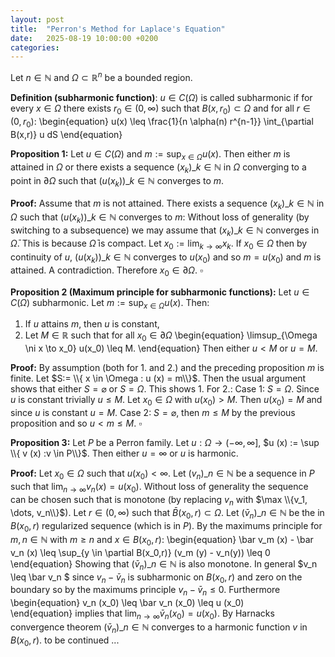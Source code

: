 ```yaml
---
layout: post
title:  "Perron's Method for Laplace's Equation"
date:   2025-08-19 10:00:00 +0200
categories:
---
```

Let $n \in \mathbb{N}$ and $\Omega \subset \mathbb{R}^n$ be a bounded region.

**Definition (subharmonic function)**:
$u \in C(\Omega)$ is called subharmonic if for every $x \in \Omega$ there exists $r_0 \in (0, \infty)$ such that $B(x,r_0) \subset \Omega$ and for all $r \in (0,r_0)$:
\begin{equation}
    u(x) \leq \frac{1}{n \alpha(n) r^{n-1}} \int_{\partial B(x,r)} u dS
\end{equation}

**Proposition 1:**
Let $u \in C(\Omega)$ and $m:= \sup_{x \in \Omega} u(x)$.
Then either $m$ is attained in $\Omega$ or there exists a sequence $(x_k)\_{k \in \mathbb{N}}$ in $\Omega$ converging to a point in $\partial \Omega$ such that $(u(x_k))\_{k \in \mathbb{N}}$ converges to $m$.

**Proof:**
Assume that $m$ is not attained.
There exists a sequence $(x_k)\_{k \in \mathbb{N}}$ in $\Omega$ such that $(u(x_k))\_{k \in \mathbb{N}}$ converges to $m$:
Without loss of generality (by switching to a subsequence) we may assume that $(x_k)\_{k \in \mathbb{N}}$ converges in $\bar \Omega$.
This is because $\bar \Omega$ is compact.
Let $x_0 := \lim_{k \to \infty} x_k$.
If $x_0 \in \Omega$ then by continuity of $u$, $(u(x_k))\_{k \in \mathbb{N}}$ converges to $u(x_0)$ and so $m = u(x_0)$ and $m$ is attained.
A contradiction.
Therefore $x_0 \in \partial \Omega$. $\square$

**Proposition 2 (Maximum principle for subharmonic functions):**
Let $u \in C(\Omega)$ subharmonic.
Let $m:= \sup_{x \in \Omega} u(x)$.
Then:
1. If $u$ attains $m$, then $u$ is constant,
2. Let $M \in \mathbb{R}$ such that for all $x_0 \in \partial \Omega$
\begin{equation}
    \limsup_{\Omega \ni x \to x_0} u(x_0) \leq M.
\end{equation}
Then either $u<M$ or $u=M$.

**Proof:**
 By assumption (both for 1. and 2.) and the preceding proposition $m$ is finite.
Let $S:= \\{ x \in \Omega : u (x) = m\\}$. Then the usual argument shows that either $S= \varnothing$ or $S= \Omega$. This shows 1. For 2.:
Case 1: $S = \Omega$. 
Since $u$ is constant trivially $u \leq M$. 
Let $x_0 \in \Omega$ with $u(x_0) > M$. Then $u(x_0) = M$ and since $u$ is constant $u= M$.
Case 2: $S= \varnothing$, then $m \leq M$ by the previous proposition
and so $u< m \leq M$. $\square$

**Proposition 3:**
Let $P$ be a Perron family.
Let $u : \Omega \to (-\infty,\infty]$, $u (x) := \sup \\{ v (x) :v \in P\\}$.
Then either $u=\infty$ or $u$ is harmonic.

**Proof:**
Let $x_0 \in \Omega$ such that $u(x_0) < \infty$.
Let $(v_n)\_{n \in \mathbb{N}}$ be a sequence in $P$ such that $\lim_{n \to \infty} v_n (x) = u(x_0)$.
Without loss of generality the sequence can be chosen such that is monotone (by replacing $v_n$ with $\max \\{v_1, \dots, v_n\\}$).
Let $r \in (0, \infty)$ such that $\bar B(x_0, r) \subset \Omega$.
Let $(\bar v_n)\_{n \in \mathbb{N}}$ be the in $B(x_0, r)$ regularized sequence (which is in $P$).
By the maximums principle for $m,n \in \mathbb{N}$ with $m\geq n$ and $x \in B (x_0,r)$:
\begin{equation}
     \bar v_m (x) - \bar v_n (x) \leq \sup_{y \in \partial B(x_0,r)} (v_m (y) - v_n(y)) \leq 0
\end{equation}
Showing that $(\bar v_n)\_{n \in \mathbb{N}}$ is also monotone.
In general $v_n \leq \bar v_n $ since $v_n - \bar v_n$ is subharmonic on $B(x_0,r)$ and zero on the boundary so by the maximums principle $v_n - \bar v_n \leq 0$.
Furthermore
\begin{equation}
     v_n (x_0) \leq  \bar v_n (x_0) \leq u (x_0)  
\end{equation}
implies that $\lim_{n \to \infty} \bar v_n (x_0) = u(x_0)$.
By Harnacks convergence theorem $(\bar v_n)\_{n \in \mathbb{N}}$ converges to a harmonic function $v$ in $B(x_0,r)$. to be continued ...
